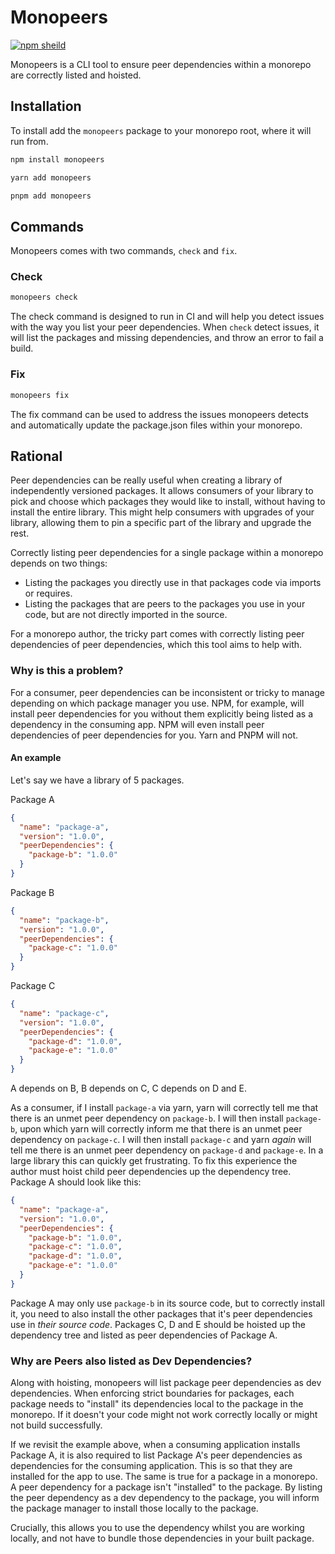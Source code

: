 # Monopeers

<a href="https://www.npmjs.com/package/monopeers">![npm sheild](https://img.shields.io/npm/v/monopeers?style=for-the-badge)</a>

Monopeers is a CLI tool to ensure peer dependencies within a monorepo are correctly listed and hoisted.

## Installation

To install add the `monopeers` package to your monorepo root, where it will run from.

```bash
npm install monopeers
```

```bash
yarn add monopeers
```

```bash
pnpm add monopeers
```

## Commands

Monopeers comes with two commands, `check` and `fix`.

### Check

```bash
monopeers check
```

The check command is designed to run in CI and will help you detect issues with the way you list your peer dependencies. When `check` detect issues, it will list
the packages and missing dependencies, and throw an error to fail a build.

### Fix

```bash
monopeers fix
```

The fix command can be used to address the issues monopeers detects and automatically update the package.json files within your monorepo.

## Rational

Peer dependencies can be really useful when creating a library of independently versioned packages. It allows consumers of your library to pick and choose which packages they would like to install, without having to install the entire library. This might help consumers with upgrades of your library, allowing them to pin a specific part of the library and upgrade the rest.

Correctly listing peer dependencies for a single package within a monorepo depends on two things:

- Listing the packages you directly use in that packages code via imports or requires.
- Listing the packages that are peers to the packages you use in your code, but are not directly imported in the source.

For a monorepo author, the tricky part comes with correctly listing peer dependencies of peer dependencies, which this tool aims to help with.

### Why is this a problem?

For a consumer, peer dependencies can be inconsistent or tricky to manage depending on which package manager you use. NPM, for example, will install peer dependencies for you without them explicitly being listed as a dependency in the consuming app. NPM will even install peer dependencies of peer dependencies for you. Yarn and PNPM will not.

#### An example

Let's say we have a library of 5 packages.

Package A

```json
{
  "name": "package-a",
  "version": "1.0.0",
  "peerDependencies": {
    "package-b": "1.0.0"
  }
}
```

Package B

```json
{
  "name": "package-b",
  "version": "1.0.0",
  "peerDependencies": {
    "package-c": "1.0.0"
  }
}
```

Package C

```json
{
  "name": "package-c",
  "version": "1.0.0",
  "peerDependencies": {
    "package-d": "1.0.0",
    "package-e": "1.0.0"
  }
}
```

A depends on B, B depends on C, C depends on D and E.

As a consumer, if I install `package-a` via yarn, yarn will correctly tell me that there is an unmet peer dependency on `package-b`. I will then install `package-b`, upon which yarn will correctly inform me that there is an unmet peer dependency on `package-c`. I will then install `package-c` and yarn _again_ will tell me there is an unmet peer dependency on `package-d` and `package-e`. In a large library this can quickly get frustrating. To fix this experience the author must hoist child peer dependencies up the dependency tree. Package A should look like this:

```json
{
  "name": "package-a",
  "version": "1.0.0",
  "peerDependencies": {
    "package-b": "1.0.0",
    "package-c": "1.0.0",
    "package-d": "1.0.0",
    "package-e": "1.0.0"
  }
}
```

Package A may only use `package-b` in its source code, but to correctly install it, you need to also install the other packages that it's peer dependencies use in _their source code_. Packages C, D and E should be hoisted up the dependency tree and listed as peer dependencies of Package A.

### Why are Peers also listed as Dev Dependencies?

Along with hoisting, monopeers will list package peer dependencies as dev dependencies. When enforcing strict boundaries for packages, each package needs to "install" its dependencies local to the package in the monorepo. If it doesn't your code might not work correctly locally or might not build successfully.

If we revisit the example above, when a consuming application installs Package A, it is also required to list Package A's peer dependencies as dependencies for the consuming application. This is so that they are installed for the app to use. The same is true for a package in a monorepo. A peer dependency for a package isn't "installed" to the package. By listing the peer dependency as a dev dependency to the package, you will inform the package manager to install those locally to the package.

Crucially, this allows you to use the dependency whilst you are working locally, and not have to bundle those dependencies in your built package.
